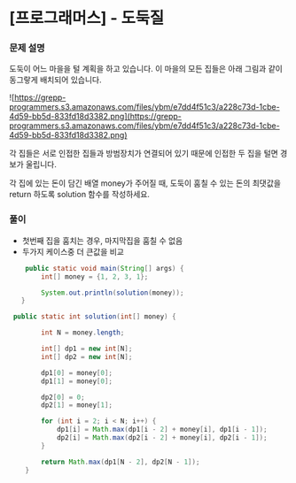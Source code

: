 # [프로그래머스] - 도둑질

### **문제 설명**

도둑이 어느 마을을 털 계획을 하고 있습니다. 이 마을의 모든 집들은 아래 그림과 같이 동그랗게 배치되어 있습니다.

![https://grepp-programmers.s3.amazonaws.com/files/ybm/e7dd4f51c3/a228c73d-1cbe-4d59-bb5d-833fd18d3382.png](https://grepp-programmers.s3.amazonaws.com/files/ybm/e7dd4f51c3/a228c73d-1cbe-4d59-bb5d-833fd18d3382.png)

각 집들은 서로 인접한 집들과 방범장치가 연결되어 있기 때문에 인접한 두 집을 털면 경보가 울립니다.

각 집에 있는 돈이 담긴 배열 money가 주어질 때, 도둑이 훔칠 수 있는 돈의 최댓값을 return 하도록 solution 함수를 작성하세요.

### 풀이

- 첫번째 집을 훔치는 경우, 마지막집을 훔칠 수 없음
- 두가지 케이스중 더 큰값을 비교

```java
	public static void main(String[] args) {
        int[] money = {1, 2, 3, 1};

        System.out.println(solution(money));
   }

 public static int solution(int[] money) {

        int N = money.length;

        int[] dp1 = new int[N];
        int[] dp2 = new int[N];

        dp1[0] = money[0];
        dp1[1] = money[0];

        dp2[0] = 0;
        dp2[1] = money[1];

        for (int i = 2; i < N; i++) {
            dp1[i] = Math.max(dp1[i - 2] + money[i], dp1[i - 1]);
            dp2[i] = Math.max(dp2[i - 2] + money[i], dp2[i - 1]);
        }

        return Math.max(dp1[N - 2], dp2[N - 1]);
    }
```